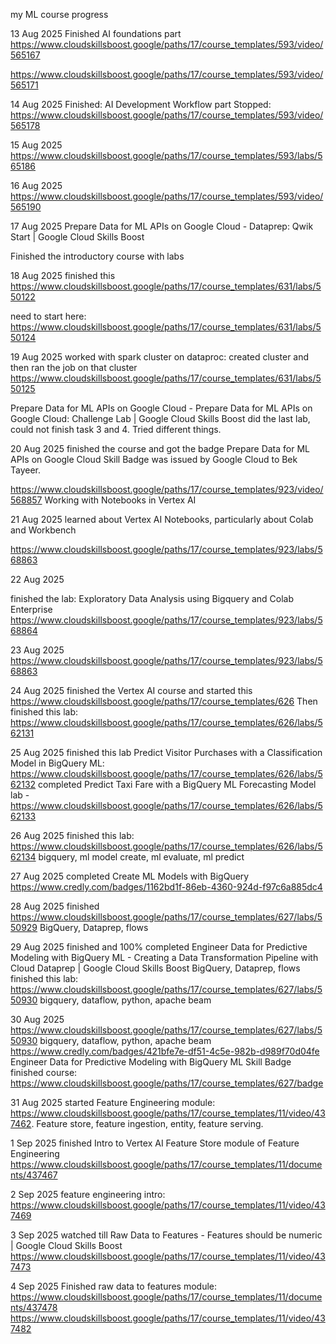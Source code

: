 my ML course progress

13 Aug 2025
Finished AI foundations part https://www.cloudskillsboost.google/paths/17/course_templates/593/video/565167

https://www.cloudskillsboost.google/paths/17/course_templates/593/video/565171

14 Aug 2025
Finished: AI Development Workflow part
Stopped: https://www.cloudskillsboost.google/paths/17/course_templates/593/video/565178

15 Aug 2025
https://www.cloudskillsboost.google/paths/17/course_templates/593/labs/565186

16 Aug 2025
https://www.cloudskillsboost.google/paths/17/course_templates/593/video/565190

17 Aug 2025
Prepare Data for ML APIs on Google Cloud - Dataprep: Qwik Start | Google Cloud Skills Boost

Finished the introductory course with labs

18 Aug 2025
finished this https://www.cloudskillsboost.google/paths/17/course_templates/631/labs/550122

need to start here: https://www.cloudskillsboost.google/paths/17/course_templates/631/labs/550124

19 Aug 2025
worked with spark cluster on dataproc: created cluster and then ran the job on that cluster https://www.cloudskillsboost.google/paths/17/course_templates/631/labs/550125

Prepare Data for ML APIs on Google Cloud - Prepare Data for ML APIs on Google Cloud: Challenge Lab | Google Cloud Skills Boost  did the last lab, could not finish task 3 and 4. Tried different things.

20 Aug 2025
finished the course and got the badge Prepare Data for ML APIs on Google Cloud Skill Badge was issued by Google Cloud to Bek Tayeer.



https://www.cloudskillsboost.google/paths/17/course_templates/923/video/568857 Working with Notebooks in Vertex AI

21 Aug 2025
learned about Vertex AI Notebooks, particularly about Colab and Workbench

https://www.cloudskillsboost.google/paths/17/course_templates/923/labs/568863

22 Aug 2025

finished the lab: Exploratory Data Analysis using Bigquery and Colab Enterprise
https://www.cloudskillsboost.google/paths/17/course_templates/923/labs/568864

23 Aug 2025
https://www.cloudskillsboost.google/paths/17/course_templates/923/labs/568863

24 Aug 2025
finished the Vertex AI course and started this
https://www.cloudskillsboost.google/paths/17/course_templates/626
Then finished this lab: https://www.cloudskillsboost.google/paths/17/course_templates/626/labs/562131

25 Aug 2025
finished this lab Predict Visitor Purchases with a Classification Model in BigQuery ML: https://www.cloudskillsboost.google/paths/17/course_templates/626/labs/562132
completed Predict Taxi Fare with a BigQuery ML Forecasting Model lab - https://www.cloudskillsboost.google/paths/17/course_templates/626/labs/562133

26 Aug 2025
finished this lab: https://www.cloudskillsboost.google/paths/17/course_templates/626/labs/562134 
bigquery, ml model create, ml evaluate, ml predict

27 Aug 2025
completed Create ML Models with BigQuery https://www.credly.com/badges/1162bd1f-86eb-4360-924d-f97c6a885dc4

28 Aug 2025
finished https://www.cloudskillsboost.google/paths/17/course_templates/627/labs/550929 BigQuery, Dataprep, flows

29 Aug 2025
finished and 100% completed Engineer Data for Predictive Modeling with BigQuery ML - Creating a Data Transformation Pipeline with Cloud Dataprep | Google Cloud Skills Boost  BigQuery, Dataprep, flows
finished this lab: https://www.cloudskillsboost.google/paths/17/course_templates/627/labs/550930 bigquery, dataflow, python, apache beam

30 Aug 2025
https://www.cloudskillsboost.google/paths/17/course_templates/627/labs/550930 bigquery, dataflow, python, apache beam
https://www.credly.com/badges/421bfe7e-df51-4c5e-982b-d989f70d04fe
Engineer Data for Predictive Modeling with BigQuery ML Skill Badge
finished course: https://www.cloudskillsboost.google/paths/17/course_templates/627/badge

31 Aug 2025
started Feature Engineering module: https://www.cloudskillsboost.google/paths/17/course_templates/11/video/437462. Feature store, feature ingestion, entity, feature serving.

1 Sep 2025
finished Intro to Vertex AI Feature Store module of Feature Engineering https://www.cloudskillsboost.google/paths/17/course_templates/11/documents/437467

2 Sep 2025
feature engineering intro: https://www.cloudskillsboost.google/paths/17/course_templates/11/video/437469

3 Sep 2025
watched till Raw Data to Features - Features should be numeric | Google Cloud Skills Boost https://www.cloudskillsboost.google/paths/17/course_templates/11/video/437473

4 Sep 2025
Finished raw data to features module: https://www.cloudskillsboost.google/paths/17/course_templates/11/documents/437478
https://www.cloudskillsboost.google/paths/17/course_templates/11/video/437482
